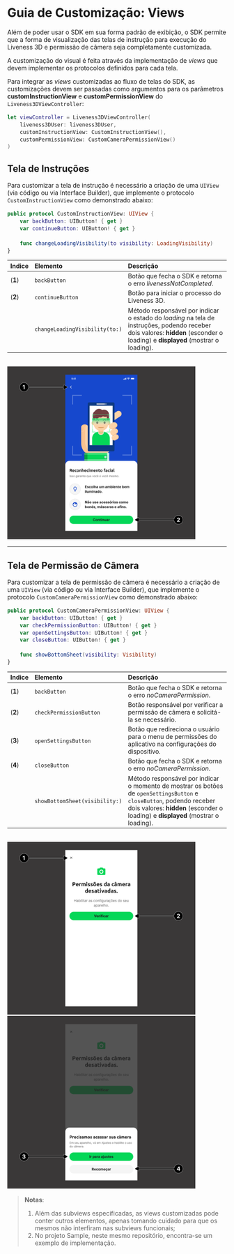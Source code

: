 # Guia de Customização: Views

Além de poder usar o SDK em sua forma padrão de exibição, o SDK permite que a forma de visualização das telas de instrução para execução do Liveness 3D e permissão de câmera seja completamente customizada.

A customização do visual é feita através da implementação de *views* que devem implementar os protocolos definidos para cada tela.

Para integrar as *views* customizadas ao fluxo de telas do SDK, as customizações devem ser passadas como argumentos para os parâmetros **customInstructionView** e **customPermissionView** do `Liveness3DViewController`:

```swift
let viewController = Liveness3DViewController(
    liveness3DUser: liveness3DUser,
    customInstructionView: CustomInstructionView(),
    customPermissionView: CustomCameraPermissionView()
)
```

## Tela de Instruções

Para customizar a tela de instrução é necessário a criação de uma `UIView` (via código ou via Interface Builder), que implemente o protocolo `CustomInstructionView` como demonstrado abaixo:

```swift
public protocol CustomInstructionView: UIView {  
    var backButton: UIButton! { get }
    var continueButton: UIButton! { get }
    
    func changeLoadingVisibility(to visibility: LoadingVisibility)
}
```

| **Indice** | **Elemento**                   | **Descrição**                                                               |
| :--------- | :----------------------------- | :-------------------------------------------------------------------------- |
| (**1**)    | `backButton`                   | Botão que fecha o SDK e retorna o erro *livenessNotCompleted*.              |
| (**2**)    | `continueButton`               | Botão para iniciar o processo do Liveness 3D.                               |
|            | `changeLoadingVisibility(to:)` | Método responsável por indicar o estado do *loading* na tela de instruções, podendo receber dois valores: **hidden** (esconder o loading) e **displayed** (mostrar o loading). |

<br/>
<img src="../Images/Liveness3D/liveness3d_instructions.png" width="432" height="396" />

***

## Tela de Permissão de Câmera

Para customizar a tela de permissão de câmera é necessário a criação de uma `UIView` (via código ou via Interface Builder), que implemente o protocolo `CustomCameraPermissionView` como demonstrado abaixo:

```swift
public protocol CustomCameraPermissionView: UIView {
    var backButton: UIButton! { get }
    var checkPermissionButton: UIButton! { get }
    var openSettingsButton: UIButton! { get }
    var closeButton: UIButton! { get }

    func showBottomSheet(visibility: Visibility)
}
```

| **Indice** | **Elemento**                   | **Descrição**                                                                                            |
| :--------- | :----------------------------- | :------------------------------------------------------------------------------------------------------- |
| (**1**)    | `backButton`                   | Botão que fecha o SDK e retorna o erro *noCameraPermission*.                                             |
| (**2**)    | `checkPermissionButton`        | Botão responsável por verificar a permissão de câmera e solicitá-la se necessário.                       |
| (**3**)    | `openSettingsButton`           | Botão que redireciona o usuário para o menu de permissões do aplicativo na configurações do dispositivo. |
| (**4**)    | `closeButton`                  | Botão que fecha o SDK e retorna o erro *noCameraPermission*.                                             |
|            | `showBottomSheet(visibility:)` | Método responsável por indicar o momento de mostrar os botões de `openSettingsButton` e `closeButton`, podendo receber dois valores: **hidden** (esconder o loading) e **displayed** (mostrar o loading). |

<br/>
<div>
    <img src="../Images/Common/custom_camera_permission_1.png" width="432" height="396" />
    <img src="../Images/Common/custom_camera_permission_2.png" width="432" height="396" />
<div/>

> **Notas**: 
> 1. Além das subviews especificadas, as views customizadas pode conter outros elementos, apenas tomando cuidado para que os mesmos não interfiram nas subviews funcionais;<br/>
> 2. No projeto Sample, neste mesmo repositório, encontra-se um exemplo de implementação.